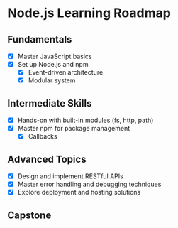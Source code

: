 # Node.js Learning Roadmap

## Fundamentals
- [x] Master JavaScript basics
- [x] Set up Node.js and npm
  - [x] Event-driven architecture
  - [x] Modular system

## Intermediate Skills
- [x] Hands-on with built-in modules (fs, http, path)
- [x] Master npm for package management
  - [x] Callbacks

## Advanced Topics
- [x] Design and implement RESTful APIs
- [x] Master error handling and debugging techniques
- [x] Explore deployment and hosting solutions

## Capstone
